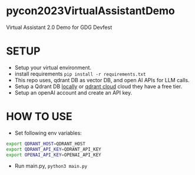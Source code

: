# pycon2023VirtualAssistantDemo
Virtual Assistant 2.0 Demo for GDG Devfest

# SETUP
- Setup your virtual environment.
- install requirements `pip install -r requirements.txt`
- This repo uses, qdrant DB as vector DB, and open AI APIs for LLM calls.
- Setup a Qdrant DB [locally](https://qdrant.tech/) or [qdrant cloud](https://cloud.qdrant.io/) cloud they have a free tier.
- Setup an openAI account and create an API key.


# HOW TO USE

- Set following env variables:
```bash
export QDRANT_HOST=QDRANT_HOST
export QDRANT_API_KEY=QDRANT_API_KEY
export OPENAI_API_KEY=OPENAI_API_KEY
```

- Run main.py, `python3 main.py`
